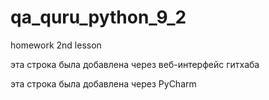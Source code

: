 # qa_quru_python_9_2
homework 2nd lesson

эта строка была добавлена через веб-интерфейс гитхаба

эта строка была добавлена через PyCharm